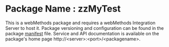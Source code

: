 # Package Name : zzMyTest
This is a webMethods package and requires a webMethods Integration Server to host it. Package versioning and configuration can be found in the package [manifest](./zzMyTest/manifest.v3) file. Service and API documentation is available on the package's home page http://&lt;server&gt;:&lt;port&gt;/&lt;packagename>.